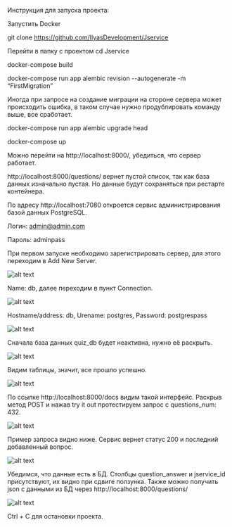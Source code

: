 Инструкция для запуска проекта:

Запустить Docker

git clone https://github.com/IlyasDevelopment/Jservice

Перейти в папку с проектом cd Jservice

docker-compose build

docker-compose run app alembic revision --autogenerate -m “FirstMigration”

Иногда при запросе на создание миграции на стороне сервера может происходить ошибка, в таком случае нужно продублировать команду выше, все сработает.

docker-compose run app alembic upgrade head

docker-compose up

Можно перейти на http://localhost:8000/, убедиться, что сервер работает.

http://localhost:8000/questions/ вернет пустой список, так как база данных изначально пустая. Но данные будут сохраняться при рестарте контейнера.

По адресу http://localhost:7080 откроется сервис администрирования базой данных PostgreSQL.

Логин: admin@admin.com

Пароль: adminpass

При первом запуске необходимо зарегистрировать сервер, для этого переходим в Add New Server.

![alt text](https://github.com/IlyasDevelopment/Jservice/blob/main/screenshots/1.png "Таблица")

Name: db, далее переходим в пункт Connection.

![alt text](https://github.com/IlyasDevelopment/Jservice/blob/main/screenshots/2.png "Таблица")

Hostname/address: db, Urename: postgres, Password: postgrespass

![alt text](https://github.com/IlyasDevelopment/Jservice/blob/main/screenshots/3.png "Таблица")

Сначала база данных quiz_db будет неактивна, нужно её раскрыть.

![alt text](https://github.com/IlyasDevelopment/Jservice/blob/main/screenshots/4.png "Таблица")

Видим таблицы, значит, все прошло успешно.

![alt text](https://github.com/IlyasDevelopment/Jservice/blob/main/screenshots/5.png "Таблица")

 По ссылке http://localhost:8000/docs видим такой интерфейс. Раскрыв метод POST и нажав try it out протестируем запрос с questions_num: 432.

![alt text](https://github.com/IlyasDevelopment/Jservice/blob/main/screenshots/6.png "Таблица")

Пример запроса видно ниже. Сервис вернет статус 200 и последний добавленный вопрос.

![alt text](https://github.com/IlyasDevelopment/Jservice/blob/main/screenshots/7.png "Таблица")

Убедимся, что данные есть в БД. Столбцы question_answer и jservice_id присутствуют, их видно при сдвиге ползунка. Также можно получить json с данными из БД через http://localhost:8000/questions/

![alt text](https://github.com/IlyasDevelopment/Jservice/blob/main/screenshots/8.png "Таблица")

Ctrl + C для остановки проекта.
